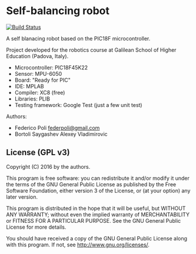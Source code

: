 Self-balancing robot
====================

[![Build Status](https://travis-ci.org/fpoli/pic-robot.svg?branch=master)](https://travis-ci.org/fpoli/pic-robot)

A self blanacing robot based on the PIC18F microcontroller.

Project developed for the robotics course at Galilean School of Higher Education (Padova, Italy).

- Microcontroller: PIC18F45K22
- Sensor: MPU-6050
- Board: "Ready for PIC"
- IDE: MPLAB
- Compiler: XC8 (free)
- Libraries: PLIB
- Testing framework: Google Test (just a few unit test)

Authors:
- Federico Poli <federpoli@gmail.com>
- Bortoli Saygashev Alexey Vladimirovic


License (GPL v3)
----------------

Copyright (C) 2016 by the authors.

This program is free software: you can redistribute it and/or modify
it under the terms of the GNU General Public License as published by
the Free Software Foundation, either version 3 of the License, or
(at your option) any later version.

This program is distributed in the hope that it will be useful,
but WITHOUT ANY WARRANTY; without even the implied warranty of
MERCHANTABILITY or FITNESS FOR A PARTICULAR PURPOSE.  See the
GNU General Public License for more details.

You should have received a copy of the GNU General Public License
along with this program.  If not, see <http://www.gnu.org/licenses/>.
